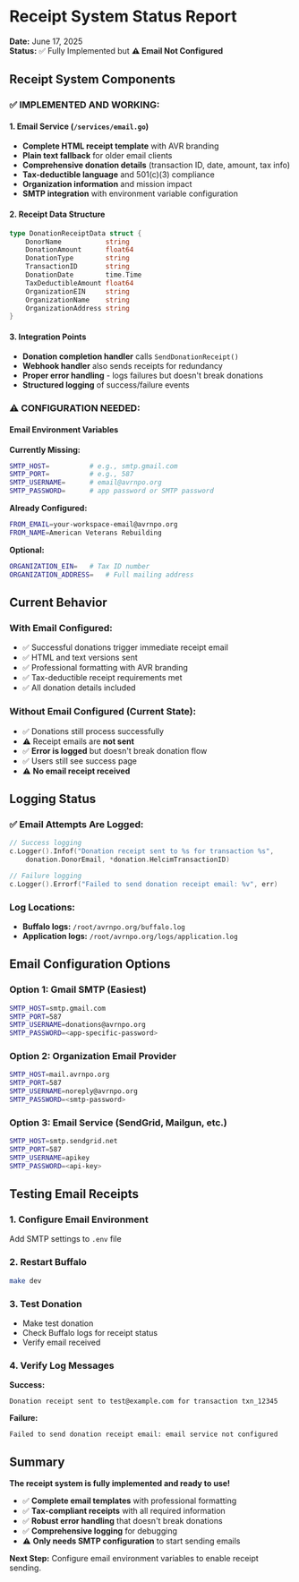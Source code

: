 # Receipt System Status Report

**Date:** June 17, 2025  
**Status:** ✅ Fully Implemented but **⚠️ Email Not Configured**

## Receipt System Components

### ✅ IMPLEMENTED AND WORKING:

#### 1. Email Service (`/services/email.go`)
- **Complete HTML receipt template** with AVR branding
- **Plain text fallback** for older email clients  
- **Comprehensive donation details** (transaction ID, date, amount, tax info)
- **Tax-deductible language** and 501(c)(3) compliance
- **Organization information** and mission impact
- **SMTP integration** with environment variable configuration

#### 2. Receipt Data Structure
```go
type DonationReceiptData struct {
    DonorName           string
    DonationAmount      float64
    DonationType        string
    TransactionID       string
    DonationDate        time.Time
    TaxDeductibleAmount float64
    OrganizationEIN     string
    OrganizationName    string
    OrganizationAddress string
}
```

#### 3. Integration Points
- **Donation completion handler** calls `SendDonationReceipt()`
- **Webhook handler** also sends receipts for redundancy
- **Proper error handling** - logs failures but doesn't break donations
- **Structured logging** of success/failure events

### ⚠️ CONFIGURATION NEEDED:

#### Email Environment Variables
**Currently Missing:**
```bash
SMTP_HOST=          # e.g., smtp.gmail.com
SMTP_PORT=          # e.g., 587
SMTP_USERNAME=      # email@avrnpo.org  
SMTP_PASSWORD=      # app password or SMTP password
```

**Already Configured:**
```bash
FROM_EMAIL=your-workspace-email@avrnpo.org
FROM_NAME=American Veterans Rebuilding
```

**Optional:**
```bash
ORGANIZATION_EIN=   # Tax ID number
ORGANIZATION_ADDRESS=   # Full mailing address
```

## Current Behavior

### With Email Configured:
- ✅ Successful donations trigger immediate receipt email
- ✅ HTML and text versions sent
- ✅ Professional formatting with AVR branding
- ✅ Tax-deductible receipt requirements met
- ✅ All donation details included

### Without Email Configured (Current State):
- ✅ Donations still process successfully
- ⚠️ Receipt emails are **not sent**
- ✅ **Error is logged** but doesn't break donation flow
- ✅ Users still see success page
- ⚠️ **No email receipt received**

## Logging Status

### ✅ Email Attempts Are Logged:
```go
// Success logging
c.Logger().Infof("Donation receipt sent to %s for transaction %s", 
    donation.DonorEmail, *donation.HelcimTransactionID)

// Failure logging  
c.Logger().Errorf("Failed to send donation receipt email: %v", err)
```

### Log Locations:
- **Buffalo logs:** `/root/avrnpo.org/buffalo.log`
- **Application logs:** `/root/avrnpo.org/logs/application.log`

## Email Configuration Options

### Option 1: Gmail SMTP (Easiest)
```bash
SMTP_HOST=smtp.gmail.com
SMTP_PORT=587
SMTP_USERNAME=donations@avrnpo.org
SMTP_PASSWORD=<app-specific-password>
```

### Option 2: Organization Email Provider
```bash
SMTP_HOST=mail.avrnpo.org
SMTP_PORT=587
SMTP_USERNAME=noreply@avrnpo.org
SMTP_PASSWORD=<smtp-password>
```

### Option 3: Email Service (SendGrid, Mailgun, etc.)
```bash
SMTP_HOST=smtp.sendgrid.net
SMTP_PORT=587
SMTP_USERNAME=apikey
SMTP_PASSWORD=<api-key>
```

## Testing Email Receipts

### 1. Configure Email Environment
Add SMTP settings to `.env` file

### 2. Restart Buffalo
```bash
make dev
```

### 3. Test Donation
- Make test donation
- Check Buffalo logs for receipt status
- Verify email received

### 4. Verify Log Messages
**Success:** 
```
Donation receipt sent to test@example.com for transaction txn_12345
```

**Failure:**
```
Failed to send donation receipt email: email service not configured
```

## Summary

**The receipt system is fully implemented and ready to use!** 

- ✅ **Complete email templates** with professional formatting
- ✅ **Tax-compliant receipts** with all required information  
- ✅ **Robust error handling** that doesn't break donations
- ✅ **Comprehensive logging** for debugging
- ⚠️ **Only needs SMTP configuration** to start sending emails

**Next Step:** Configure email environment variables to enable receipt sending.

